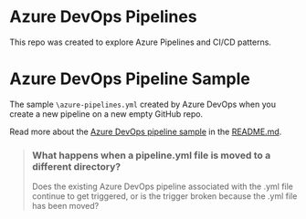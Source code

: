 # Azure DevOps Pipelines

This repo was created to explore Azure Pipelines and CI/CD patterns.

# Azure DevOps Pipeline Sample 

The sample `\azure-pipelines.yml` created by Azure DevOps when you create a new pipeline on a new empty GitHub repo. 

Read more about the [Azure DevOps pipeline sample](sample/README.md) in the [README.md](sample/README.md).

> ### What happens when a pipeline.yml file is moved to a different directory?
> Does the existing Azure DevOps pipeline associated with the .yml file continue to get triggered, or is the trigger broken because the .yml file has been moved?